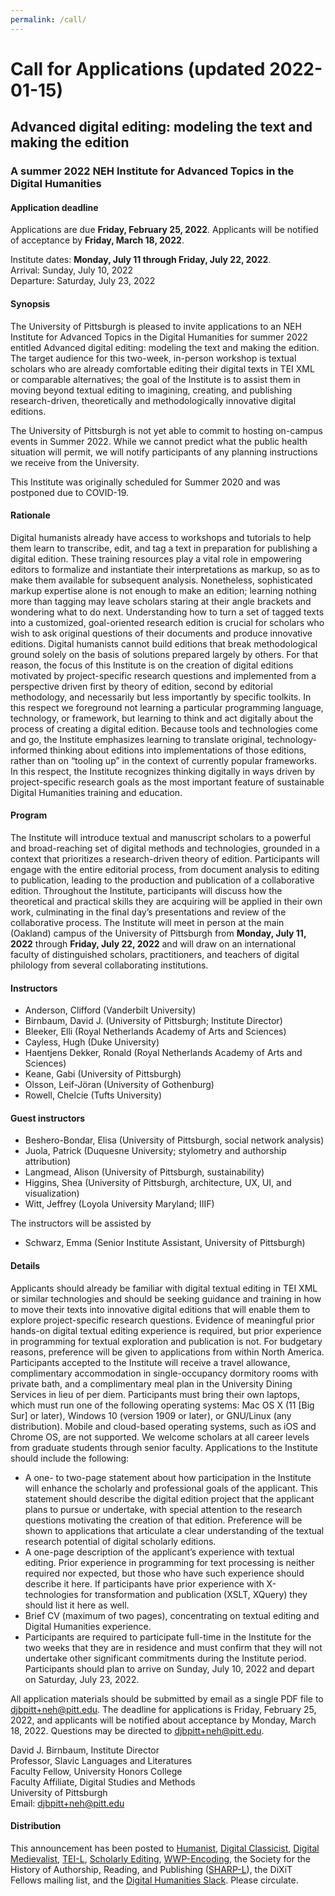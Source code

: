```yaml
---
permalink: /call/
---
```


# Call for Applications (updated 2022-01-15)
## Advanced digital editing: modeling the text and making the edition

### A summer 2022 NEH Institute for Advanced Topics in the Digital Humanities 

#### Application deadline 
Applications are due **Friday, February 25, 2022**. Applicants will be notified of acceptance by **Friday, March 18, 2022**.

Institute dates: **Monday, July 11 through Friday, July 22, 2022**.  
Arrival: Sunday, July 10, 2022  
Departure: Saturday, July 23, 2022
 
#### Synopsis 

The University of Pittsburgh is pleased to invite applications to an NEH Institute for Advanced Topics in the Digital Humanities for summer 2022 entitled Advanced digital editing: modeling the text and making the edition. The target audience for this two-week, in-person workshop is textual scholars who are already comfortable editing their digital texts in TEI XML or comparable alternatives; the goal of the Institute is to assist them in moving beyond textual editing to imagining, creating, and publishing research-driven, theoretically and methodologically innovative digital editions.

The University of Pittsburgh is not yet able to commit to hosting on-campus events in Summer 2022. While we cannot predict what the public health situation will permit, we will notify participants of any planning instructions we receive from the University.

This Institute was originally scheduled for Summer 2020 and was postponed due to COVID-19.

#### Rationale 

Digital humanists already have access to workshops and tutorials to help them learn to transcribe, edit, and tag a text in preparation for publishing a digital edition. These training resources play a vital role in empowering editors to formalize and instantiate their interpretations as markup, so as to make them available for subsequent analysis. Nonetheless, sophisticated markup expertise alone is not enough to make an edition; learning nothing more than tagging may leave scholars staring at their angle brackets and wondering what to do next. Understanding how to turn a set of tagged texts into a customized, goal-oriented research edition is crucial for scholars who wish to ask original questions of their documents and produce innovative editions. Digital humanists cannot build editions that break methodological ground solely on the basis of solutions prepared largely by others. For that reason, the focus of this Institute is on the creation of digital editions motivated by project-specific research questions and implemented from a perspective driven first by theory of edition, second by editorial methodology, and necessarily but less importantly by specific toolkits. In this respect we foreground not learning a particular programming language, technology, or framework, but learning to think and act digitally about the process of creating a digital edition. Because tools and technologies come and go, the Institute emphasizes learning to translate original, technology-informed thinking about editions into implementations of those editions, rather than on “tooling up” in the context of currently popular frameworks. In this respect, the Institute recognizes thinking digitally in ways driven by project-specific research goals as the most important feature of sustainable Digital Humanities training and education. 

#### Program 

The Institute will introduce textual and manuscript scholars to a powerful and broad-reaching set of digital methods and technologies, grounded in a context that prioritizes a research-driven theory of edition. Participants will engage with the entire editorial process, from document analysis to editing to publication, leading to the production and publication of a collaborative edition. Throughout the Institute, participants will discuss how the theoretical and practical skills they are acquiring will be applied in their own work, culminating in the final day’s presentations and review of the collaborative process. The Institute will meet in person at the main (Oakland) campus of the University of Pittsburgh from **Monday, July 11, 2022** through **Friday, July 22, 2022** and will draw on an international faculty of distinguished scholars, practitioners, and teachers of digital philology from several collaborating institutions. 

#### Instructors 

* Anderson, Clifford (Vanderbilt University)
* Birnbaum, David J. (University of Pittsburgh; Institute Director) 
* Bleeker, Elli (Royal Netherlands Academy of Arts and Sciences) 
* Cayless, Hugh (Duke University) 
* Haentjens Dekker, Ronald (Royal Netherlands Academy of Arts and Sciences) 
* Keane, Gabi (University of Pittsburgh) 
* Olsson, Leif-Jöran (University of Gothenburg) 
* Rowell, Chelcie (Tufts University)


#### Guest instructors 

* Beshero-Bondar, Elisa (University of Pittsburgh, social network analysis) 
* Juola, Patrick (Duquesne University; stylometry and authorship attribution) 
* Langmead, Alison (University of Pittsburgh, sustainability) 
* Higgins, Shea (University of Pittsburgh, architecture, UX, UI, and visualization) 
* Witt, Jeffrey (Loyola University Maryland; IIIF) 

The instructors will be assisted by

* Schwarz, Emma (Senior Institute Assistant, University of Pittsburgh)

#### Details 

Applicants should already be familiar with digital textual editing in TEI XML or similar technologies and should be seeking guidance and training in how to move their texts into innovative digital editions that will enable them to explore project-specific research questions. Evidence of meaningful prior hands-on digital textual editing experience is required, but prior experience in programming for textual exploration and publication is not. For budgetary reasons, preference will be given to applications from within North America. 
Participants accepted to the Institute will receive a travel allowance, complimentary accommodation in single-occupancy dormitory rooms with private bath, and a complimentary meal plan in the University Dining Services in lieu of per diem. 
Participants must bring their own laptops, which must run one of the following operating systems: Mac OS X (11 [Big Sur] or later), Windows 10 (version 1909 or later), or GNU/Linux (any distribution). Mobile and cloud-based operating systems, such as iOS and Chrome OS, are not supported. We welcome scholars at all career levels from graduate students through senior faculty. Applications to the Institute should include the following:
 
* A one- to two-page statement about how participation in the Institute will enhance the scholarly and professional goals of the applicant. This statement should describe the digital edition project that the applicant plans to pursue or undertake, with special attention to the research questions motivating the creation of that edition. Preference will be shown to applications that articulate a clear understanding of the textual research potential of digital scholarly editions. 
* A one-page description of the applicant’s experience with textual editing. Prior experience in programming for text processing is neither required nor expected, but those who have such experience should describe it here. If participants have prior experience with X-technologies for transformation and publication (XSLT, XQuery) they should list it here as well.
* Brief CV (maximum of two pages), concentrating on textual editing and Digital Humanities experience. 
* Participants are required to participate full-time in the Institute for the two weeks that they are in residence and must confirm that they will not undertake other significant commitments during the Institute period. Participants should plan to arrive on Sunday, July 10, 2022 and depart on Saturday, July 23, 2022.

All application materials should be submitted by email as a single PDF file to [djbpitt+neh@pitt.edu](mailto:djbpitt+neh@pitt.edu). The deadline for applications is Friday, February 25, 2022, and applicants will be notified about acceptance by Monday, March 18, 2022. Questions may be directed to djbpitt+neh@pitt.edu.

David J. Birnbaum, Institute Director  
Professor, Slavic Languages and Literatures  
Faculty Fellow, University Honors College  
Faculty Affiliate, Digital Studies and Methods  
University of Pittsburgh  
Email: [djbpitt+neh@pitt.edu](mailto:djbpitt+neh@pitt.edu)  

#### Distribution 

This announcement has been posted to [Humanist](https://dhhumanist.org/), [Digital Classicist](https://www.digitalclassicist.org/), [Digital Medievalist](https://digitalmedievalist.wordpress.com/), [TEI-L](https://tei-c.org/support/#tei-l), [Scholarly Editing](https://www.documentaryediting.org/wordpress/?page_id=478), [WWP-Encoding](https://listserv.neu.edu/cgi-bin/wa?A0=wwp-encoding), the Society for the History of Authorship, Reading, and Publishing ([SHARP-L](https://www.sharpweb.org/main/sharp-l/)), the DiXiT Fellows mailing list, and the [Digital Humanities Slack](https://digitalhumanities.slack.com). Please circulate.
